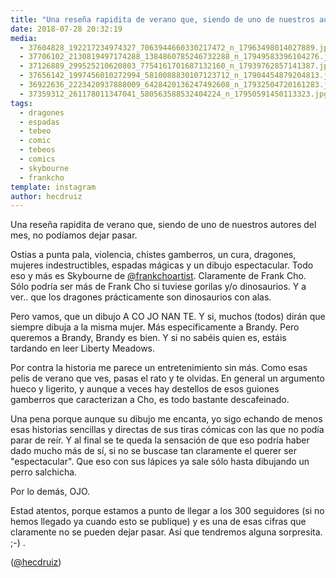 ```yaml
---
title: "Una reseña rapidita de verano que, siendo de uno de nuestros autores del mes, no podíamos dejar pasar"
date: 2018-07-28 20:32:19
media: 
  - 37604828_192217234974327_7063944660330217472_n_17963498014027889.jpg
  - 37706102_2130819497174288_1384860785246732288_n_17949583396104276.jpg
  - 37126889_299525210620803_7754161701687132160_n_17939762857141387.jpg
  - 37656142_1997456010272994_5810088830107123712_n_17904454879204813.jpg
  - 36922636_2223420937888009_6428420136247492608_n_17932504720161283.jpg
  - 37359312_261178011347041_580563588532404224_n_17950591450113323.jpg
tags: 
  - dragones
  - espadas
  - tebeo
  - comic
  - tebeos
  - comics
  - skybourne
  - frankcho
template: instagram
author: hecdruiz
---
```


Una reseña rapidita de verano que, siendo de uno de nuestros autores del mes, no podíamos dejar pasar.


Ostias a punta pala, violencia, chistes gamberros, un cura, dragones, mujeres indestructibles, espadas mágicas y un dibujo espectacular. Todo eso y más es Skybourne de [@frankchoartist](https://instagram.com/frankchoartist). Claramente de Frank Cho. Sólo podría ser más de Frank Cho si tuviese gorilas y/o dinosaurios. Y a ver.. que los dragones prácticamente son dinosaurios con alas.


Pero vamos, que un dibujo A CO JO NAN TE. Y si, muchos (todos) dirán que siempre dibuja a la misma mujer. Más específicamente a Brandy. Pero queremos a Brandy, Brandy es bien. Y si no sabéis quien es, estáis tardando en leer Liberty Meadows.


Por contra la historia me parece un entretenimiento sin más. Como esas pelis de verano que ves, pasas el rato y te olvidas. En general un argumento hueco y ligerito, y aunque a veces hay destellos de esos guiones gamberros que caracterizan a Cho, es todo bastante descafeinado.


Una pena porque aunque su dibujo me encanta, yo sigo echando de menos esas historias sencillas y directas de sus tiras cómicas con las que no podía parar de reír. Y al final se te queda la sensación de que eso podría haber dado mucho más de sí, si no se buscase tan claramente el querer ser "espectacular". Que eso con sus lápices ya sale sólo hasta dibujando un perro salchicha.


Por lo demás, OJO.


Estad atentos, porque estamos a punto de llegar a los 300 seguidores (si no hemos llegado ya cuando esto se publique) y es una de esas cifras que claramente no se pueden dejar pasar. Así que tendremos alguna sorpresita. ;-) .


([@hecdruiz](https://instagram.com/hecdruiz))





